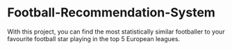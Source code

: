 # Football-Recommendation-System
With this project, you can find the most statistically similar footballer to your favourite football star playing in the top 5 European leagues.
